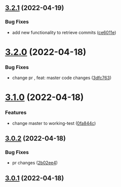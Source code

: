 ## [3.2.1](https://github.com/drey0143143/test-change-log/compare/v3.2.0...v3.2.1) (2022-04-19)


### Bug Fixes

* add new functionality to retrieve commits ([ce6011e](https://github.com/drey0143143/test-change-log/commit/ce6011e3bb9f9332046632894c4d81395bff2089))



# [3.2.0](https://github.com/drey0143143/test-change-log/compare/v3.1.0...v3.2.0) (2022-04-18)


### Bug Fixes

* change pr , feat: master code changes ([3dfc763](https://github.com/drey0143143/test-change-log/commit/3dfc7630649ef10c923aef96d998e6c85794074b))



# [3.1.0](https://github.com/drey0143143/test-change-log/compare/v3.0.2...v3.1.0) (2022-04-18)


### Features

* change master to working-test ([0fa844c](https://github.com/drey0143143/test-change-log/commit/0fa844c83e260ea9d343b69c03680347fc84d198))



## [3.0.2](https://github.com/drey0143143/test-change-log/compare/v3.0.1...v3.0.2) (2022-04-18)


### Bug Fixes

* pr changes ([2b02ee4](https://github.com/drey0143143/test-change-log/commit/2b02ee4d1133d38e26551c5d95f4a1fec1760c5f))



## [3.0.1](https://github.com/drey0143143/test-change-log/compare/v0.2.7...v3.0.1) (2022-04-18)



